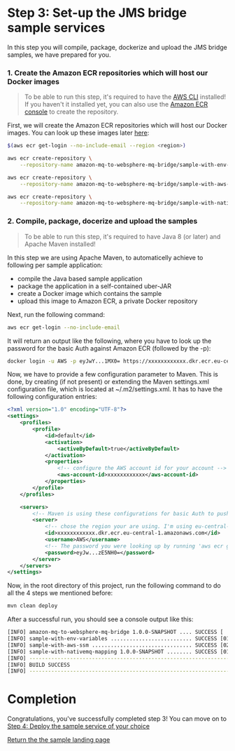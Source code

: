 # Step 3: Set-up the JMS bridge sample services

In this step you will compile, package, dockerize and upload the JMS bridge samples, we have prepared for you.

### 1. Create the Amazon ECR repositories which will host our Docker images

> To be able to run this step, it's required to have the [AWS CLI](https://aws.amazon.com/cli/) installed! If you haven't it installed yet, you can also use the [Amazon ECR console](https://docs.aws.amazon.com/AmazonECR/latest/userguide/repository-create.html) to create the repository.

First, we will create the Amazon ECR repositories which will host our Docker images. You can look up these images later [here](https://console.aws.amazon.com/ecs/home?#/repositories):

``` bash
$(aws ecr get-login --no-include-email --region <region>)

aws ecr create-repository \
    --repository-name amazon-mq-to-websphere-mq-bridge/sample-with-env-variables

aws ecr create-repository \
    --repository-name amazon-mq-to-websphere-mq-bridge/sample-with-aws-ssm

aws ecr create-repository \
    --repository-name amazon-mq-to-websphere-mq-bridge/sample-with-nativemq-mapping
```

### 2. Compile, package, docerize and upload the samples

> To be able to run this step, it's required to have Java 8 (or later) and Apache Maven installed!

In this step we are using Apache Maven, to automaticelly achieve to following per sample application:
- compile the Java based sample application
- package the application in a self-contained uber-JAR
- create a Docker image which contains the sample
- upload this image to Amazon ECR, a private Docker repository

Next, run the following command:

``` bash
aws ecr get-login --no-include-email
```

It will return an output like the following, where you have to look up the password for the basic Auth against Amazon ECR (followed by the -p):

``` bash
docker login -u AWS -p eyJwY...1MX0= https://xxxxxxxxxxxx.dkr.ecr.eu-central-1.amazonaws.com
```

Now, we have to provide a few configuration parameter to Maven. This is done, by creating (if not present) or extending the Maven settings.xml configuration file, which is located at ~/.m2/settings.xml. It has to have the following configuration entries:

``` xml
<?xml version="1.0" encoding="UTF-8"?>
<settings>
    <profiles>
        <profile>
            <id>default</id>
            <activation>
                <activeByDefault>true</activeByDefault>
            </activation>
            <properties>
                <!-- configure the AWS account id for your account -->
                <aws-account-id>xxxxxxxxxxxx</aws-account-id>
            </properties>
        </profile>
    </profiles>

    <servers>
        <!-- Maven is using these configurations for basic Auth to push your image to Amazon ECR -->
        <server>
            <!-- chose the region your are using. I'm using eu-central-1 (Frankfurt) -->
            <id>xxxxxxxxxxxx.dkr.ecr.eu-central-1.amazonaws.com</id>
            <username>AWS</username>
            <!-- The password you were looking up by running 'aws ecr get-login --no-include-email'. This password is temporary and you have to update it once a while -->
            <password>eyJw...zE5NH0=</password>
        </server>
    </servers>
</settings>
```

Now, in the root directory of this project, run the following command to do all the 4 steps we mentioned before:  

``` bash
mvn clean deploy
```

After a successful run, you should see a console output like this:

``` bash
[INFO] amazon-mq-to-websphere-mq-bridge 1.0.0-SNAPSHOT .... SUCCESS [  0.743 s]
[INFO] sample-with-env-variables .......................... SUCCESS [01:20 min]
[INFO] sample-with-aws-ssm ................................ SUCCESS [02:31 min]
[INFO] sample-with-nativemq-mapping 1.0.0-SNAPSHOT ........ SUCCESS [01:06 min]
[INFO] ------------------------------------------------------------------------
[INFO] BUILD SUCCESS
[INFO] ------------------------------------------------------------------------
```

# Completion

Congratulations, you've successfully completed step 3! You can move on to [Step 4: Deploy the sample service of your choice](/step-4.md)

[Return the the sample landing page](/README.md)